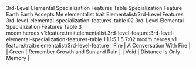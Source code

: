 <ability>
  <name>3rd-Level Elemental Specialization Features Table</name>
  <keywords>
    <keyword>Specialization</keyword>
  </keywords>
  <type>Feature</type>
  <distance>Earth</distance>
  <target>Earth Accepts Me</target>
  <metadata>
    <class>elementalist</class>
    <feature_type>trait</feature_type>
    <file_dpath>Elementalist/3rd-Level Features</file_dpath>
    <item_id>3rd-level-elemental-specialization-features-table</item_id>
    <item_index>02</item_index>
    <item_name>3rd-Level Elemental Specialization Features Table</item_name>
    <level>3</level>
    <scc>mcdm.heroes.v1:feature.trait.elementalist.3rd-level-feature:3rd-level-elemental-specialization-features-table</scc>
    <scdc>1.1.1:5.1.5.7:02</scdc>
    <source>mcdm.heroes.v1</source>
    <type>feature/trait/elementalist/3rd-level-feature</type>
  </metadata>
  <effects>
    <effect type="mundane">| Fire           | A Conversation With Fire         |
| Green          | Remember Growth and Sun and Rain |
| Void           | Distance Is Only Memory          |</effect>
  </effects>
</ability>
